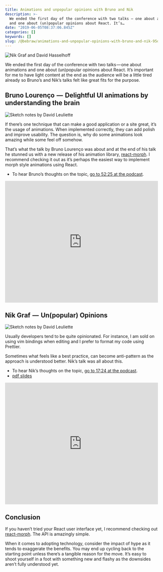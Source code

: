 ```yaml
---
title: Animations and unpopular opinions with Bruno and Nik
description: >-
  We ended the first day of the conference with two talks — one about animations
  and one about (un)popular opinions about React. It’s…
date: "2019-06-05T08:37:06.845Z"
categories: []
keywords: []
slug: /@bebraw/animations-and-unpopular-opinions-with-bruno-and-nik-95da66ea5456
---
```


![Nik Graf and David Hasselhoff](img/1__OOZAPPXLutWkVZMB__9eEnw.jpeg)

We ended the first day of the conference with two talks — one about animations and one about (un)popular opinions about React. It’s important for me to have light content at the end as the audience will be a little tired already so Bruno’s and Nik’s talks felt like great fits for the purpose.

## Bruno Lourenço  —  Delightful UI animations by understanding the brain

![Sketch notes by [David Leuliette](https://davidl.fr/)](img/1__eksuScrjBDgIxmJb7l6e8A.png)

If there’s one technique that can make a good application or a site great, it’s the usage of animations. When implemented correctly, they can add polish and improve usability. The question is, why do some animations look amazing while some feel off somehow.

That’s what the talk by Bruno Lourenço was about and at the end of his talk he stunned us with a new release of his animation library, [react-morph](https://github.com/brunnolou/react-morph). I recommend checking it out as it’s perhaps the easiest way to implement morph style animations using React.

- To hear Bruno’s thoughts on the topic, [go to 52:25 at the podcast](https://webbidevaus.fi/45).

<iframe width="100%" height="400" src="https://www.youtube.com/embed/TszRBCc6DQ4" frameborder="0" allow="accelerometer; autoplay; encrypted-media; gyroscope; picture-in-picture" allowfullscreen></iframe>

## Nik Graf  —  Un(popular) Opinions

![Sketch notes by [David Leuliette](https://davidl.fr/)](img/1__lJHi8lshH7HiWk__PEw5Utw.png)

Usually developers tend to be quite opinionated. For instance, I am sold on using vim bindings when editing and I prefer to format my code using Prettier.

Sometimes what feels like a best practice, can become anti-pattern as the approach is understood better. Nik’s talk was all about this.

- To hear Nik’s thoughts on the topic, [go to 17:24 at the podcast](https://webbidevaus.fi/46).
- [pdf slides](https://slides.react-finland.fi/2019/nik-graf.pdf)

<iframe width="100%" height="400" src="https://www.youtube.com/embed/c9YtmMi-5rM" frameborder="0" allow="accelerometer; autoplay; encrypted-media; gyroscope; picture-in-picture" allowfullscreen></iframe>

## Conclusion

If you haven’t tried your React user interface yet, I recommend checking out [react-morph](https://github.com/brunnolou/react-morph). The API is amazingly simple.

When it comes to adopting technology, consider the impact of hype as it tends to exaggerate the benefits. You may end up cycling back to the starting point unless there’s a tangible reason for the move. It’s easy to shoot yourself in a foot with something new and flashy as the downsides aren’t fully understood yet.
